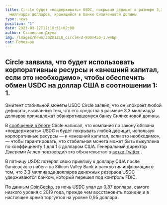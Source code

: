 ```yaml
---
title: Circle будет «поддерживать» USDC, покрывая дефицит в размере 3,3
  миллиарда долларов, хранящийся в банке Силиконовой долины
type: news
position: "1"
date: 2023-03-12T11:18:51+02:00
author: Станислав Джужа
img: /images/news/20201218_circle-2-800x450-1.webp
cat: Полезное
---
```

## Circle заявила, что будет использовать корпоративные ресурсы и «внешний капитал, если это необходимо», чтобы обеспечить обмен USDC на доллар США в соотношении 1: 1.

Эмитент стабильной монеты USDC Circle заявил, что он «покроет любой дефицит», вызванный тем, что его средства в размере 3,3 миллиарда долларов принадлежат обанкротившемуся банку Силиконовой долины.

В [сообщении в блоге](https://www.circle.com/blog/an-update-on-usdc-and-silicon-valley-bank) Circle написал, что компания по закону обязана «поддерживать» USDC и будет покрывать любой дефицит, используя корпоративные ресурсы — и «внешний капитал, если это необходимо», — чтобы гарантировать, что стабильная монета может быть выкуплена по коэффициенту 1 для 1 с долларом США. Генеральный директор Джереми Аллер подтвердил это обязательство в [ветке Twitter](https://twitter.com/jerallaire/status/1634649886397267969) .

В пятницу USDC потерял свою привязку к доллару США после банковского набега на Silicon Valley Bank и раскрытия информации о том, что 3,3 миллиарда долларов денежных резервов USDC удерживаются банком, который перешел под контроль FDIC.

По данным [CoinGecko,](https://www.coingecko.com/en/coins/usd-coin) за ночь USDC упал до 0,87 доллара, самого низкого уровня с 2019 года, прежде чем восстановить позиции и в настоящее время торгуется на уровне 0,95 доллара .